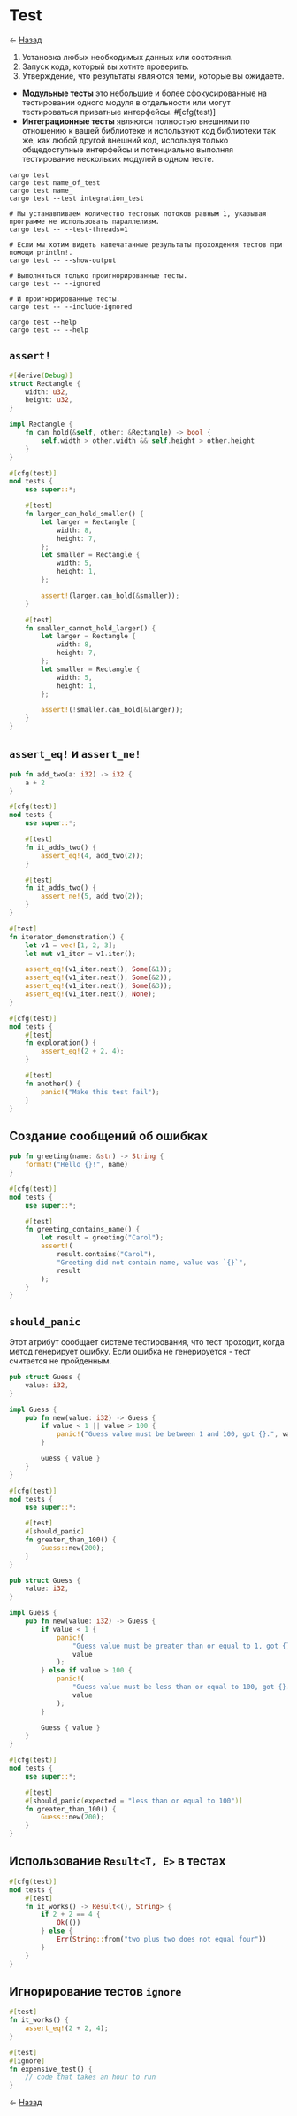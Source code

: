 # Test

← [Назад][back]

1. Установка любых необходимых данных или состояния.
2. Запуск кода, который вы хотите проверить.
3. Утверждение, что результаты являются теми, которые вы ожидаете.

- **Модульные тесты** это небольшие и более сфокусированные на тестировании одного модуля в отдельности или могут
  тестироваться приватные интерфейсы. #[cfg(test)]
- **Интеграционные тесты** являются полностью внешними по отношению к вашей библиотеке и используют код библиотеки так
  же, как любой другой внешний код, используя только общедоступные интерфейсы и потенциально выполняя тестирование
  нескольких модулей в одном тесте.

```shell
cargo test
cargo test name_of_test
cargo test name_
cargo test --test integration_test

# Мы устанавливаем количество тестовых потоков равным 1, указывая программе не использовать параллелизм.
cargo test -- --test-threads=1

# Если мы хотим видеть напечатанные результаты прохождения тестов при помощи println!.
cargo test -- --show-output

# Выполняться только проигнорированные тесты.
cargo test -- --ignored

# И проигнорированные тесты.
cargo test -- --include-ignored

cargo test --help
cargo test -- --help
```

## `assert!`

```rust
#[derive(Debug)]
struct Rectangle {
    width: u32,
    height: u32,
}

impl Rectangle {
    fn can_hold(&self, other: &Rectangle) -> bool {
        self.width > other.width && self.height > other.height
    }
}

#[cfg(test)]
mod tests {
    use super::*;

    #[test]
    fn larger_can_hold_smaller() {
        let larger = Rectangle {
            width: 8,
            height: 7,
        };
        let smaller = Rectangle {
            width: 5,
            height: 1,
        };

        assert!(larger.can_hold(&smaller));
    }

    #[test]
    fn smaller_cannot_hold_larger() {
        let larger = Rectangle {
            width: 8,
            height: 7,
        };
        let smaller = Rectangle {
            width: 5,
            height: 1,
        };

        assert!(!smaller.can_hold(&larger));
    }
}
```

## `assert_eq!` и `assert_ne!`

```rust
pub fn add_two(a: i32) -> i32 {
    a + 2
}

#[cfg(test)]
mod tests {
    use super::*;

    #[test]
    fn it_adds_two() {
        assert_eq!(4, add_two(2));
    }

    #[test]
    fn it_adds_two() {
        assert_ne!(5, add_two(2));
    }
}
```

```rust
#[test]
fn iterator_demonstration() {
    let v1 = vec![1, 2, 3];
    let mut v1_iter = v1.iter();

    assert_eq!(v1_iter.next(), Some(&1));
    assert_eq!(v1_iter.next(), Some(&2));
    assert_eq!(v1_iter.next(), Some(&3));
    assert_eq!(v1_iter.next(), None);
}
```

```rust
#[cfg(test)]
mod tests {
    #[test]
    fn exploration() {
        assert_eq!(2 + 2, 4);
    }

    #[test]
    fn another() {
        panic!("Make this test fail");
    }
}
```

## Создание сообщений об ошибках

```rust
pub fn greeting(name: &str) -> String {
    format!("Hello {}!", name)
}

#[cfg(test)]
mod tests {
    use super::*;

    #[test]
    fn greeting_contains_name() {
        let result = greeting("Carol");
        assert!(
            result.contains("Carol"),
            "Greeting did not contain name, value was `{}`",
            result
        );
    }
}
```

## `should_panic`

Этот атрибут сообщает системе тестирования, что тест проходит, когда метод генерирует ошибку.
Если ошибка не генерируется - тест считается не пройденным.

```rust
pub struct Guess {
    value: i32,
}

impl Guess {
    pub fn new(value: i32) -> Guess {
        if value < 1 || value > 100 {
            panic!("Guess value must be between 1 and 100, got {}.", value);
        }

        Guess { value }
    }
}

#[cfg(test)]
mod tests {
    use super::*;

    #[test]
    #[should_panic]
    fn greater_than_100() {
        Guess::new(200);
    }
}
```

```rust
pub struct Guess {
    value: i32,
}

impl Guess {
    pub fn new(value: i32) -> Guess {
        if value < 1 {
            panic!(
                "Guess value must be greater than or equal to 1, got {}.",
                value
            );
        } else if value > 100 {
            panic!(
                "Guess value must be less than or equal to 100, got {}.",
                value
            );
        }

        Guess { value }
    }
}

#[cfg(test)]
mod tests {
    use super::*;

    #[test]
    #[should_panic(expected = "less than or equal to 100")]
    fn greater_than_100() {
        Guess::new(200);
    }
}
```

## Использование `Result<T, E>` в тестах

```rust
#[cfg(test)]
mod tests {
    #[test]
    fn it_works() -> Result<(), String> {
        if 2 + 2 == 4 {
            Ok(())
        } else {
            Err(String::from("two plus two does not equal four"))
        }
    }
}
```

## Игнорирование тестов `ignore`

```rust
#[test]
fn it_works() {
    assert_eq!(2 + 2, 4);
}

#[test]
#[ignore]
fn expensive_test() {
    // code that takes an hour to run
}
```

← [Назад][back]

[back]: <.> "Назад к оглавлению"
